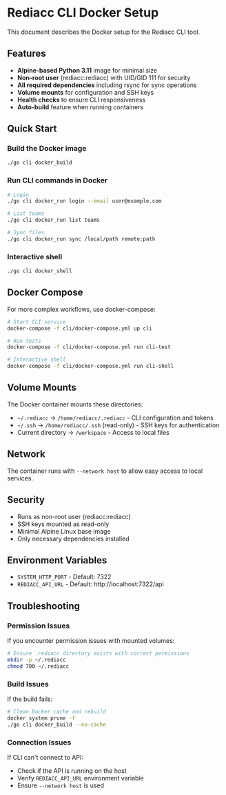 # Rediacc CLI Docker Setup

This document describes the Docker setup for the Rediacc CLI tool.

## Features

- **Alpine-based Python 3.11** image for minimal size
- **Non-root user** (rediacc:rediacc) with UID/GID 111 for security
- **All required dependencies** including rsync for sync operations
- **Volume mounts** for configuration and SSH keys
- **Health checks** to ensure CLI responsiveness
- **Auto-build** feature when running containers

## Quick Start

### Build the Docker image
```bash
./go cli docker_build
```

### Run CLI commands in Docker
```bash
# Login
./go cli docker_run login --email user@example.com

# List teams
./go cli docker_run list teams

# Sync files
./go cli docker_run sync /local/path remote:path
```

### Interactive shell
```bash
./go cli docker_shell
```

## Docker Compose

For more complex workflows, use docker-compose:

```bash
# Start CLI service
docker-compose -f cli/docker-compose.yml up cli

# Run tests
docker-compose -f cli/docker-compose.yml run cli-test

# Interactive shell
docker-compose -f cli/docker-compose.yml run cli-shell
```

## Volume Mounts

The Docker container mounts these directories:

- `~/.rediacc` → `/home/rediacc/.rediacc` - CLI configuration and tokens
- `~/.ssh` → `/home/rediacc/.ssh` (read-only) - SSH keys for authentication
- Current directory → `/workspace` - Access to local files

## Network

The container runs with `--network host` to allow easy access to local services.

## Security

- Runs as non-root user (rediacc:rediacc)
- SSH keys mounted as read-only
- Minimal Alpine Linux base image
- Only necessary dependencies installed

## Environment Variables

- `SYSTEM_HTTP_PORT` - Default: 7322
- `REDIACC_API_URL` - Default: http://localhost:7322/api

## Troubleshooting

### Permission Issues
If you encounter permission issues with mounted volumes:
```bash
# Ensure .rediacc directory exists with correct permissions
mkdir -p ~/.rediacc
chmod 700 ~/.rediacc
```

### Build Issues
If the build fails:
```bash
# Clean Docker cache and rebuild
docker system prune -f
./go cli docker_build --no-cache
```

### Connection Issues
If CLI can't connect to API:
- Check if the API is running on the host
- Verify `REDIACC_API_URL` environment variable
- Ensure `--network host` is used